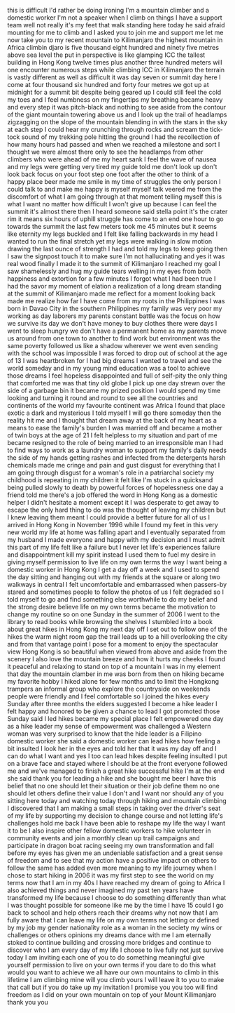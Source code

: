 
this is difficult
I&#39;d rather be doing ironing I&#39;m a
mountain climber and a domestic worker
I&#39;m not a speaker when I climb on things
I have a support team well not really
it&#39;s my feet that walk standing here
today
he said afraid mounting for me to climb
and I asked you to join me and support
me let me now take you to my recent
mountain to Kilimanjaro the highest
mountain in Africa climbin djaro is five
thousand eight hundred and ninety five
metres above sea level the put in
perspective is like glamping ICC the
tallest building in Hong Kong twelve
times
plus another three hundred meters will
one encounter numerous steps while
climbing ICC in Kilimanjaro the terrain
is vastly different as well as difficult
it was day seven or summit day here I
come at four thousand six hundred and
forty four metres we got up at midnight
for a summit bit
despite being geared up I could still
feel the cold my toes and I feel
numbness on my fingertips my breathing
became heavy and every step it was
pitch-black and nothing to see aside
from the contour of the giant mountain
towering above us and I look up the
trail of headlamps zigzagging on the
slope of the mountain blending in with
the stars in the sky at each step
I could hear my crunching through rocks
and scream the tick-tock sound of my
trekking pole hitting the ground
I had the recollection of how many hours
had
passed and when we reached a milestone
and sort I thought we were almost there
only to see the headlamps from other
climbers who were ahead of me my heart
sank
I feel the wave of nausea and my legs
were getting very tired my guide told me
don&#39;t look up don&#39;t look back focus on
your foot step one foot after the other
to think of a happy place beer made me
smile in my time of struggles the only
person I could talk to and make me happy
is myself myself talk veered me from the
discomfort of what I am going through at
that moment telling myself this is what
I want no matter how difficult I won&#39;t
give up because I can feel the summit
it&#39;s almost there then I heard someone
said stella point it&#39;s the crater rim it
means six hours of uphill struggle has
come to an end
one hour to go towards the summit the
last few meters took me 45 minutes but
it seems like eternity my legs buckled
and I felt like falling backwards in my
head I wanted to run the final stretch
yet my legs were walking in slow motion
drawing the last ounce of strength I had
and told my legs to keep going then I
saw the signpost touch it to make sure
I&#39;m not hallucinating and yes it was
real wood
finally I made it to the summit of
Kilimanjaro I reached my goal I saw
shamelessly and hug my guide tears
welling in my eyes from both happiness
and extortion for a few minutes I forgot
what I had been true
I had the savor my moment of elation a
realization of a long dream
standing at the summit of Kilimanjaro
made me reflect for a moment looking
back made me realize how far I have come
from my roots in the Philippines I was
born in Davao City in the southern
Philippines my family was very poor my
working as day laborers my parents
constant battle was the focus on how we
survive its day we don&#39;t have money to
buy clothes there were days I went to
sleep hungry we don&#39;t have a permanent
home as my parents move us around from
one town to another to find work but
environment was the same poverty
followed us like a shadow wherever we
went even sending with the school was
impossible I was forced to drop out of
school at the age of 13 I was
heartbroken for I had big dreams I
wanted to travel and see the world
someday and in my young mind education
was a tool to achieve those dreams I
feel hopeless disappointed and full of
self-pity the only thing that comforted
me was that tiny old globe I pick up one
day strewn over the side of a garbage
bin it became my prized position
I would spend my time looking and
turning it round and round
to see all the countries and continents
of the world my favourite continent was
Africa
I found that place exotic a dark and
mysterious I told myself I will go there
someday then the reality hit me and I
thought that dream away at the back of
my heart as a means to ease the family&#39;s
burden
I was married off and became a mother of
twin boys at the age of 21 I felt
helpless
to my situation and part of me became
resigned to the role of being married to
an irresponsible man I had to find ways
to work as a laundry woman to support my
family&#39;s daily needs the side of my
hands getting rashes and infected from
the detergents harsh chemicals made me
cringe and pain and gust disgust for
everything that I am going through
disgust for a woman&#39;s role in a
patriarchal society my childhood is
repeating in my children it felt like
I&#39;m stuck in a quicksand being pulled
slowly to death by powerful forces of
hopelessness one day a friend told me
there&#39;s a job offered the word in Hong
Kong as a domestic helper I didn&#39;t
hesitate a moment except it I was
desperate to get away to escape the only
hard thing to do was the thought of
leaving my children but I knew leaving
them meant I could provide a better
future for all of us
I arrived in Hong Kong in November 1996
while I found my feet in this very new
world my life at home was falling apart
and I eventually separated from my
husband I made everyone and happy with
my decision and I must admit this part
of my life felt like a failure but I
never let life&#39;s experiences failure and
disappointment kill my spirit instead I
used them to fuel my desire in giving
myself permission to live life on my own
terms the way I want being a domestic
worker in Hong Kong I get a day off a
week and I used to spend the day sitting
and hanging out with my friends at the
square or along two walkways in central
I felt uncomfortable and embarrassed
when passers-by stared and sometimes
people to follow the photos of us I felt
degraded so I told myself to go and find
something else worthwhile to do my
belief and the strong desire believe
life on my own terms became the
motivation to change my routine so on
one Sunday in the summer of 2006 I went
to the library to read books while
browsing the shelves I stumbled into a
book about great hikes in Hong Kong my
next day off I set out to follow one of
the hikes the warm night room gap the
trail leads up to a hill overlooking the
city and from that vantage point I pose
for a moment to enjoy the spectacular
view Hong Kong is so beautiful when
viewed from above
and aside from the scenery I also love
the mountain breeze and how it hurts my
cheeks I found it peaceful and relaxing
to stand on top of a mountain I was in
my element that day the mountain clamber
in me was born from then on hiking
became my favorite hobby I hiked alone
for few months and to limit the Hongkong
trampers an informal group who explore
the countryside on weekends people were
friendly and I feel comfortable so I
joined the hikes every Sunday after
three months the elders suggested I
become a hike leader I felt happy and
honored to be given a chance to lead I
got promoted
those Sunday said I led hikes became my
special place I felt empowered one day
as a hike leader my sense of empowerment
was challenged a Western woman was very
surprised to know that the hide leader
is a Filipino domestic worker she said a
domestic worker can lead hikes how
feeling a bit insulted I look her in the
eyes and told her that it was my day off
and I can do what I want and yes
I too can lead hikes despite feeling
insulted I put on a brave face and
stayed where I should be at the front
everyone followed me and we&#39;ve managed
to finish a great hike successful hike
I&#39;m at the end she said thank you for
leading a hike and she bought me beer
I have this belief that no one should
let their situation or their job define
them
no one should let others define their
value I don&#39;t and I want nor should any
of you sitting here today and watching
today through hiking and mountain
climbing I discovered that I am making a
small steps in taking over the driver&#39;s
seat of my life by supporting my
decision to change course and not
letting life&#39;s challenges hold me back I
have been able to reshape my life the
way I want it to be I also inspire other
fellow domestic workers to hike
volunteer in community events and join a
monthly clean up trail campaigns and
participate in dragon boat racing seeing
my own transformation and fall before my
eyes has given me an undeniable
satisfaction and a great sense of
freedom and to see that my action have a
positive impact on others to follow the
same has added even more meaning to my
life journey when I chose to start
hiking in 2006 it was my first step to
see the world on my terms now that I am
in my 40s I have reached my dream of
going to Africa I also achieved things
and never imagined my past ten years
have transformed my life because I
choose to do something differently than
what I was thought possible for someone
like me
by the time I have 15 could I go back to
school and help others reach their
dreams why not now that I am fully aware
that I can leave my life on my own terms
not letting or defined by my job my
gender nationality role as a woman in
the society my wins or challenges or
others opinions my dreams dance with me
I am eternally stoked to continue
building and crossing more bridges and
continue to discover who I am every day
of my life I choose to live fully not
just survive today I am inviting each
one of you to do something meaningful
give yourself permission to live on your
own terms if you dare to do this
what would you want to achieve we all
have our own mountains to climb in this
lifetime
I am climbing mine will you climb yours
I will leave it to you to make that call
but if you do take up my invitation I
promise you you too will find freedom as
I did on your own mountain on top of
your Mount Kilimanjaro thank you
you
